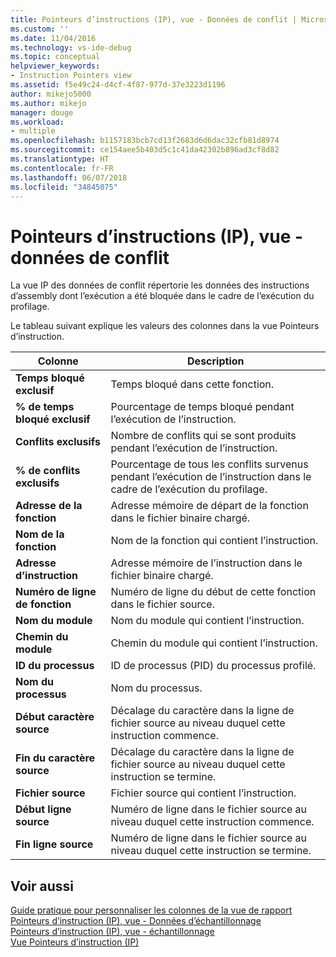 ```yaml
---
title: Pointeurs d’instructions (IP), vue - Données de conflit | Microsoft Docs
ms.custom: ''
ms.date: 11/04/2016
ms.technology: vs-ide-debug
ms.topic: conceptual
helpviewer_keywords:
- Instruction Pointers view
ms.assetid: f5e49c24-d4cf-4f87-977d-37e3223d1196
author: mikejo5000
ms.author: mikejo
manager: douge
ms.workload:
- multiple
ms.openlocfilehash: b1157183bcb7cd13f2683d6d6dac32cfb81d8974
ms.sourcegitcommit: ce154aee5b403d5c1c41da42302b896ad3cf8d82
ms.translationtype: HT
ms.contentlocale: fr-FR
ms.lasthandoff: 06/07/2018
ms.locfileid: "34845075"
---
```

# <a name="instruction-pointers-ips-view---contention-data"></a>Pointeurs d’instructions (IP), vue - données de conflit
La vue IP des données de conflit répertorie les données des instructions d’assembly dont l’exécution a été bloquée dans le cadre de l’exécution du profilage.  
  
 Le tableau suivant explique les valeurs des colonnes dans la vue Pointeurs d’instruction.  
  
|Colonne|Description|  
|------------|-----------------|  
|**Temps bloqué exclusif**|Temps bloqué dans cette fonction.|  
|**% de temps bloqué exclusif**|Pourcentage de temps bloqué pendant l’exécution de l’instruction.|  
|**Conflits exclusifs**|Nombre de conflits qui se sont produits pendant l’exécution de l’instruction.|  
|**% de conflits exclusifs**|Pourcentage de tous les conflits survenus pendant l’exécution de l’instruction dans le cadre de l’exécution du profilage.|  
|**Adresse de la fonction**|Adresse mémoire de départ de la fonction dans le fichier binaire chargé.|  
|**Nom de la fonction**|Nom de la fonction qui contient l’instruction.|  
|**Adresse d’instruction**|Adresse mémoire de l’instruction dans le fichier binaire chargé.|  
|**Numéro de ligne de fonction**|Numéro de ligne du début de cette fonction dans le fichier source.|  
|**Nom du module**|Nom du module qui contient l’instruction.|  
|**Chemin du module**|Chemin du module qui contient l’instruction.|  
|**ID du processus**|ID de processus (PID) du processus profilé.|  
|**Nom du processus**|Nom du processus.|  
|**Début caractère source**|Décalage du caractère dans la ligne de fichier source au niveau duquel cette instruction commence.|  
|**Fin du caractère source**|Décalage du caractère dans la ligne de fichier source au niveau duquel cette instruction se termine.|  
|**Fichier source**|Fichier source qui contient l’instruction.|  
|**Début ligne source**|Numéro de ligne dans le fichier source au niveau duquel cette instruction commence.|  
|**Fin ligne source**|Numéro de ligne dans le fichier source au niveau duquel cette instruction se termine.|  
  
## <a name="see-also"></a>Voir aussi  
 [Guide pratique pour personnaliser les colonnes de la vue de rapport](../profiling/how-to-customize-report-view-columns.md)   
 [Pointeurs d’instruction (IP), vue - Données d’échantillonnage](../profiling/instruction-pointers-ips-view.md)   
 [Pointeurs d’instruction (IP), vue - échantillonnage](../profiling/instruction-pointers-ips-view-dotnet-memory-sampling-data.md)   
 [Vue Pointeurs d’instruction (IP)](../profiling/instruction-pointers-ips-view-sampling-data.md)